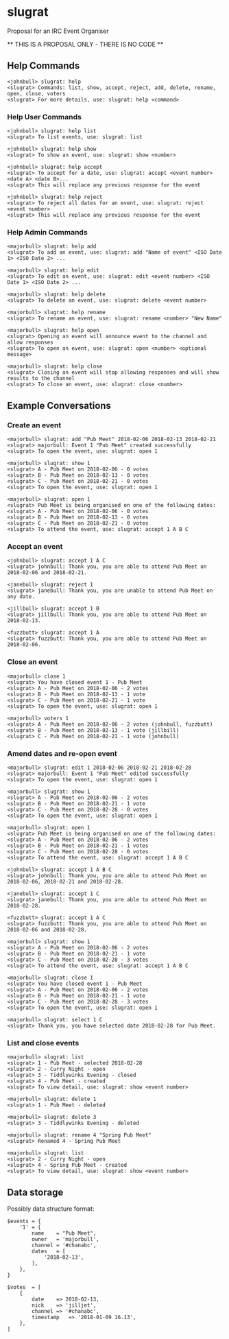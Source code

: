 # slugrat

Proposal for an IRC Event Organiser

** THIS IS A PROPOSAL ONLY - THERE IS NO CODE **


## Help Commands

    <johnbull> slugrat: help
    <slugrat> Commands: list, show, accept, reject, add, delete, rename, open, close, voters
    <slugrat> For more details, use: slugrat: help <command>


### Help User Commands

    <johnbull> slugrat: help list
    <slugrat> To list events, use: slugrat: list

    <johnbull> slugrat: help show
    <slugrat> To show an event, use: slugrat: show <number>

    <johnbull> slugrat: help accept
    <slugrat> To accept for a date, use: slugrat: accept <event number> <date A> <date B>...
    <slugrat> This will replace any previous response for the event

    <johnbull> slugrat: help reject
    <slugrat> To reject all dates for an event, use: slugrat: reject <event number>
    <slugrat> This will replace any previous response for the event


### Help Admin Commands

    <majorbull> slugrat: help add
    <slugrat> To add an event, use: slugrat: add "Name of event" <ISO Date 1> <ISO Date 2> ...

    <majorbull> slugrat: help edit
    <slugrat> To edit an event, use: slugrat: edit <event number> <ISO Date 1> <ISO Date 2> ...

    <majorbull> slugrat: help delete
    <slugrat> To delete an event, use: slugrat: delete <event number>

    <majorbull> slugrat: help rename
    <slugrat> To rename an event, use: slugrat: rename <number> "New Name"

    <majorbull> slugrat: help open
    <slugrat> Opening an event will announce event to the channel and allow responses
    <slugrat> To open an event, use: slugrat: open <number> <optional message>

    <majorbull> slugrat: help close
    <slugrat> Closing an event will stop allowing responses and will show results to the channel
    <slugrat> To close an event, use: slugrat: close <number>


## Example Conversations


### Create an event

    <majorbull> slugrat: add "Pub Meet" 2018-02-06 2018-02-13 2018-02-21
    <slugrat> majorbull: Event 1 "Pub Meet" created successfully
    <slugrat> To open the event, use: slugrat: open 1

    <majorbull> slugrat: show 1
    <slugrat> A - Pub Meet on 2018-02-06 - 0 votes
    <slugrat> B - Pub Meet on 2018-02-13 - 0 votes
    <slugrat> C - Pub Meet on 2018-02-21 - 0 votes
    <slugrat> To open the event, use: slugrat: open 1

    <majorbull> slugrat: open 1
    <slugrat> Pub Meet is being organised on one of the following dates:
    <slugrat> A - Pub Meet on 2018-02-06 - 0 votes
    <slugrat> B - Pub Meet on 2018-02-13 - 0 votes
    <slugrat> C - Pub Meet on 2018-02-21 - 0 votes
    <slugrat> To attend the event, use: slugrat: accept 1 A B C


### Accept an event

    <johnbull> slugrat: accept 1 A C
    <slugrat> johnbull: Thank you, you are able to attend Pub Meet on 2018-02-06 and 2018-02-21.

    <janebull> slugrat: reject 1
    <slugrat> janebull: Thank you, you are unable to attend Pub Meet on any date.

    <jillbull> slugrat: accept 1 B
    <slugrat> jillbull: Thank you, you are able to attend Pub Meet on 2018-02-13.

    <fuzzbutt> slugrat: accept 1 A
    <slugrat> fuzzbutt: Thank you, you are able to attend Pub Meet on 2018-02-06.


### Close an event

    <majorbull> close 1
    <slugrat> You have closed event 1 - Pub Meet
    <slugrat> A - Pub Meet on 2018-02-06 - 2 votes
    <slugrat> B - Pub Meet on 2018-02-13 - 1 vote
    <slugrat> C - Pub Meet on 2018-02-21 - 1 vote
    <slugrat> To open the event, use: slugrat: open 1

    <majorbull> voters 1
    <slugrat> A - Pub Meet on 2018-02-06 - 2 votes (johnbull, fuzzbutt)
    <slugrat> B - Pub Meet on 2018-02-13 - 1 vote (jillbill)
    <slugrat> C - Pub Meet on 2018-02-21 - 1 vote (johnbull)


### Amend dates and re-open event

    <majorbull> slugrat: edit 1 2018-02-06 2018-02-21 2018-02-28
    <slugrat> majorbull: Event 1 "Pub Meet" edited successfully
    <slugrat> To open the event, use: slugrat: open 1
    
    <majorbull> slugrat: show 1
    <slugrat> A - Pub Meet on 2018-02-06 - 2 votes
    <slugrat> B - Pub Meet on 2018-02-21 - 1 vote
    <slugrat> C - Pub Meet on 2018-02-28 - 0 votes
    <slugrat> To open the event, use: slugrat: open 1

    <majorbull> slugrat: open 1
    <slugrat> Pub Meet is being organised on one of the following dates:
    <slugrat> A - Pub Meet on 2018-02-06 - 2 votes
    <slugrat> B - Pub Meet on 2018-02-21 - 1 votes
    <slugrat> C - Pub Meet on 2018-02-28 - 0 votes
    <slugrat> To attend the event, use: slugrat: accept 1 A B C

    <johnbull> slugrat: accept 1 A B C
    <slugrat> johnbull: Thank you, you are able to attend Pub Meet on 2018-02-06, 2018-02-21 and 2018-02-28.

    <janebull> slugrat: accept 1 C
    <slugrat> janebull: Thank you, you are able to attend Pub Meet on 2018-02-28.

    <fuzzbutt> slugrat: accept 1 A C
    <slugrat> fuzzbutt: Thank you, you are able to attend Pub Meet on 2018-02-06 and 2018-02-28.

    <majorbull> slugrat: show 1
    <slugrat> A - Pub Meet on 2018-02-06 - 2 votes
    <slugrat> B - Pub Meet on 2018-02-21 - 1 vote
    <slugrat> C - Pub Meet on 2018-02-28 - 3 votes
    <slugrat> To attend the event, use: slugrat: accept 1 A B C

    <majorbull> slugrat: close 1
    <slugrat> You have closed event 1 - Pub Meet
    <slugrat> A - Pub Meet on 2018-02-06 - 2 votes
    <slugrat> B - Pub Meet on 2018-02-21 - 1 vote
    <slugrat> C - Pub Meet on 2018-02-28 - 3 votes
    <slugrat> To open the event, use: slugrat: open 1

    <majorbull> slugrat: select 1 C
    <slugrat> Thank you, you have selected date 2018-02-28 for Pub Meet.


### List and close events

    <majorbull> slugrat: list
    <slugrat> 1 - Pub Meet - selected 2018-02-28
    <slugrat> 2 - Curry Night - open
    <slugrat> 3 - Tiddlywinks Evening - closed
    <slugrat> 4 - Pub Meet - created
    <slugrat> To view detail, use: slugrat: show <event number>

    <majorbull> slugrat: delete 1
    <slugrat> 1 - Pub Meet - deleted

    <majorbull> slugrat: delete 3
    <slugrat> 3 - Tiddlywinks Evening - deleted

    <majorbull> slugrat: rename 4 "Spring Pub Meet"
    <slugrat> Renamed 4 - Spring Pub Meet

    <majorbull> slugrat: list
    <slugrat> 2 - Curry Night - open
    <slugrat> 4 - Spring Pub Meet - created
    <slugrat> To view detail, use: slugrat: show <event number>

## Data storage

Possibly data structure format:

    $events = {
        '1' = {
            name    = "Pub Meet",
            owner   = 'majorbull',
            channel = '#chanabc',
            dates   = [
                '2018-02-13',
            ],
        },        
    }
    
    $votes  = [
        {
            date    => 2018-02-13,
            nick    => 'jilljet',
            channel => '#chanabc',
            timestamp   => '2018-01-09 16.13',
        },
    ]
    
